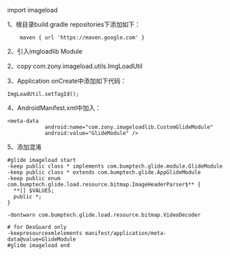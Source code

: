 import imageload

1、根目录build.gradle repositories下添加如下：

        maven { url 'https://maven.google.com' }

2、引入imgloadlib Module

2、copy com.zony.imageload.utils.ImgLoadUtil

3、Application onCreate中添加如下代码：

    ImgLoadUtil.setTagId();

4、AndroidManifest.xml中加入： 

    <meta-data
                android:name="com.zony.imageloadlib.CustomGlideModule"
                android:value="GlideModule" />

5、添加混淆

    #glide imageload start
    -keep public class * implements com.bumptech.glide.module.GlideModule
    -keep public class * extends com.bumptech.glide.AppGlideModule
    -keep public enum com.bumptech.glide.load.resource.bitmap.ImageHeaderParser$** {
      **[] $VALUES;
      public *;
    }

    -dontwarn com.bumptech.glide.load.resource.bitmap.VideoDecoder

    # for DexGuard only
    -keepresourcexmlelements manifest/application/meta-data@value=GlideModule
    #glide imageload end

